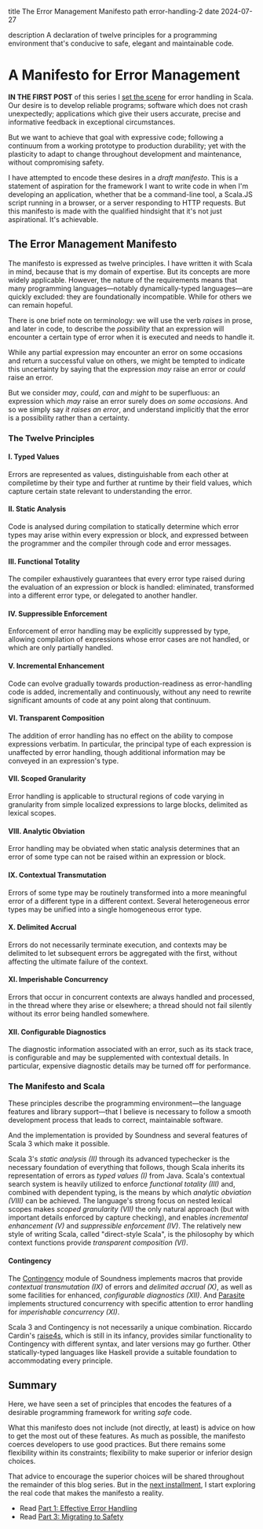 title  The Error Management Manifesto
path   error-handling-2
date   2024-07-27

description
    A declaration of twelve principles for a programming environment
    that's conducive to safe, elegant and maintainable code.
##
# A Manifesto for Error Management

**IN THE FIRST POST** of this series I [set the scene](/error-handling/) for
error handling in Scala. Our desire is to develop reliable programs; software
which does not crash unexpectedly; applications which give their users
accurate, precise and informative feedback in exceptional circumstances.

But we want to achieve that goal with expressive code; following a
continuum from a working prototype to production
durability; yet with the plasticity to adapt to change throughout development
and maintenance, without compromising safety.

I have attempted to encode these desires in a _draft manifesto_. This is a
statement of aspiration for the framework I want to write code in when I'm
developing an application, whether that be a command-line tool, a Scala.JS
script running in a browser, or a server responding to HTTP requests. But this
manifesto is made with the qualified hindsight that it's not just aspirational.
It's achievable.

## The Error Management Manifesto

The manifesto is expressed as twelve principles. I have written it with Scala
in mind, because that is my domain of expertise. But its concepts are more
widely applicable. However, the nature of the requirements means that many
programming languages—notably dynamically-typed languages—are quickly
excluded: they are foundationally incompatible. While for others we can remain
hopeful.

There is one brief note on terminology: we will use the verb _raises_ in
prose, and later in code, to describe the _possibility_ that an expression
will encounter a certain type of error when it is executed and needs to handle
it.

While any partial expression may encounter an error on some occasions and
return a successful value on others, we might be tempted to indicate this
uncertainty by saying that the expression _may_ raise an error or
_could_ raise an error.

But we consider _may_, _could_, _can_ and _might_ to be superfluous: an
expression which _may_ raise an error surely does _on some occasions_. And so
we simply say _it raises an error_, and understand implicitly that the error
is a possibility rather than a certainty.

### The Twelve Principles

#### I. Typed Values

Errors are represented as values, distinguishable from each other at
compiletime by their type and further at runtime by their field values,
which capture certain state relevant to understanding the error.

#### II. Static Analysis

Code is analysed during compilation to statically determine which error
types may arise within every expression or block, and expressed between the
programmer and the compiler through code and error messages.

#### III. Functional Totality

The compiler exhaustively guarantees that every error type raised during the
evaluation of an expression or block is handled: eliminated, transformed into
a different error type, or delegated to another handler.

#### IV. Suppressible Enforcement

Enforcement of error handling may be explicitly suppressed by type, allowing
compilation of expressions whose error cases are not handled, or which are
only partially handled.

#### V. Incremental Enhancement

Code can evolve gradually towards production-readiness as error-handling code
is added, incrementally and continuously, without any need to
rewrite significant amounts of code at any point along that continuum.

#### VI. Transparent Composition

The addition of error handling has no effect on the ability to
compose expressions verbatim. In particular, the principal type of each
expression is unaffected by error handling, though additional information
may be conveyed in an expression's type.

#### VII. Scoped Granularity

Error handling is applicable to structural regions of code varying in
granularity from simple localized expressions to large blocks, delimited as
lexical scopes.

#### VIII. Analytic Obviation

Error handling may be obviated when static analysis determines that an error
of some type can not be raised within an expression or block.

#### IX. Contextual Transmutation

Errors of some type may be routinely transformed into a more
meaningful error of a different type in a different context. Several
heterogeneous error types may be unified into a single homogeneous error
type.

#### X. Delimited Accrual

Errors do not necessarily terminate execution, and contexts may be
delimited to let subsequent errors be aggregated with the first, without
affecting the ultimate failure of the context.

#### XI. Imperishable Concurrency

Errors that occur in concurrent contexts are always handled and processed,
in the thread where they arise or elsewhere; a thread should not fail silently
without its error being handled somewhere.

#### XII. Configurable Diagnostics

The diagnostic information associated with an error, such as its stack
trace, is configurable and may be supplemented with contextual details.
In particular, expensive diagnostic details may be turned off for
performance.

### The Manifesto and Scala

These principles describe the programming environment—the language features and
library support—that I believe is necessary to follow a smooth development
process that leads to correct, maintainable software.

And the implementation is provided by Soundness and several features of Scala 3
which make it possible.

Scala 3's _static analysis (II)_ through its advanced typechecker is the
necessary
foundation of everything that follows, though Scala inherits its
representation of errors as _typed values (I)_ from Java. Scala's contextual
search system is
heavily utilized to enforce _functional totality (III)_ and, combined with
dependent
typing, is the means by which _analytic obviation (VIII)_ can be achieved. The
language's strong focus on nested lexical scopes makes
_scoped granularity (VII)_ the
only natural approach (but with important details enforced by capture
checking), and enables _incremental enhancement (V)_ and
_suppressible enforcement (IV)_.
The relatively new style of writing Scala, called
"direct-style Scala", is the philosophy by which context functions provide
_transparent composition (VI)_.

#### Contingency

The [Contingency](https://soundness.dev/contingency/) module of Soundness
implements macros that provide _contextual transmutation (IX)_ of errors
and _delimited accrual (X)_, as well as some facilities for enhanced,
_configurable diagnostics (XII)_.
And [Parasite](https://github.com/propensive/parasite/) implements structured
concurrency with specific attention to error handling for
_imperishable concurrency (XI)_.

Scala 3 and Contingency is not necessarily a unique combination. Riccardo
Cardin's [raise4s](https://github.com/rcardin/raise4s), which is still in its
infancy, provides similar functionality to Contingency with different syntax,
and later versions may go further. Other statically-typed languages like
Haskell provide a suitable foundation to accommodating every principle.

## Summary

Here, we have seen a set of principles that encodes the features of a desirable
programming framework for writing _safe_ code.

What this manifesto does not include (not directly, at least) is advice
on how to get the most out of these features. As much as possible, the
manifesto coerces developers to use good practices. But there
remains some flexibility within its constraints; flexibility to make superior
or inferior design choices.

That advice to encourage the superior choices
will be shared throughout the remainder of this blog series. But in the
[next installment](/error-handling-3/), I start exploring the real code that
makes the manifesto a reality.

- Read [Part 1: Effective Error Handling](/error-handling/)
- Read [Part 3: Migrating to Safety](/error-handling-3/)
